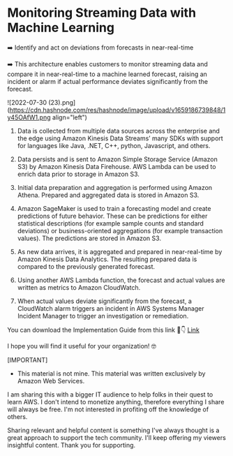 # Monitoring Streaming Data with Machine Learning

➡️ Identify and act on deviations from forecasts in near-real-time

➡️ This architecture enables customers to monitor streaming data and compare it in near-real-time to a machine learned forecast, raising an incident or alarm if actual performance deviates significantly from the forecast.

![2022-07-30 (23).png](https://cdn.hashnode.com/res/hashnode/image/upload/v1659186739848/1y45OAfW1.png align="left")

1) Data is collected from multiple data sources across the enterprise and the edge using Amazon Kinesis Data Streams’ many SDKs with support for languages like Java, .NET, C++, python, Javascript, and others.

2) Data persists and is sent to Amazon Simple Storage Service (Amazon S3) by Amazon Kinesis Data Firehouse. AWS Lambda can be used to enrich data prior to storage in Amazon S3.

3) Initial data preparation and aggregation is performed using Amazon Athena. Prepared and aggregated data is stored in Amazon S3.

4) Amazon SageMaker is used to train a forecasting model and create predictions of future behavior. These can be predictions for either statistical descriptions (for example sample counts and standard deviations) or business-oriented aggregations (for example transaction values). The predictions are stored in Amazon S3.

5) As new data arrives, it is aggregated and prepared in near-real-time by Amazon Kinesis Data Analytics. The resulting prepared data is compared to the previously generated forecast.

6) Using another AWS Lambda function, the forecast and actual values are written as metrics to Amazon CloudWatch.

7) When actual values deviate significantly from the forecast, a CloudWatch alarm triggers an incident in AWS Systems Manager Incident Manager to trigger an investigation or remediation.

You can download the Implementation Guide from this link 👀👇
[Link](https://d1.awsstatic.com/architecture-diagrams/ArchitectureDiagrams/monitoring-streaming-data-with-mlv3-ra.pdf?did=wp_card&trk=wp_card)

I hope you will find it useful for your organization! 🤓

[IMPORTANT]
- This material is not mine. This material was written exclusively by Amazon Web Services.

I am sharing this with a bigger IT audience to help folks in their quest to learn AWS. I don't intend to monetize anything, therefore everything I share will always be free. I'm not interested in profiting off the knowledge of others.

Sharing relevant and helpful content is something I've always thought is a great approach to support the tech community. I'll keep offering my viewers insightful content. Thank you for supporting.